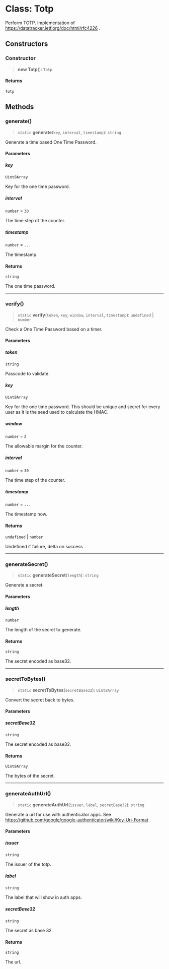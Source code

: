 # Class: Totp

Perform TOTP.
Implementation of https://datatracker.ietf.org/doc/html/rfc4226 .

## Constructors

### Constructor

> **new Totp**(): `Totp`

#### Returns

`Totp`

## Methods

### generate()

> `static` **generate**(`key`, `interval`, `timestamp`): `string`

Generate a time based One Time Password.

#### Parameters

##### key

`Uint8Array`

Key for the one time password.

##### interval

`number` = `30`

The time step of the counter.

##### timestamp

`number` = `...`

The timestamp.

#### Returns

`string`

The one time password.

***

### verify()

> `static` **verify**(`token`, `key`, `window`, `interval`, `timestamp`): `undefined` \| `number`

Check a One Time Password based on a timer.

#### Parameters

##### token

`string`

Passcode to validate.

##### key

`Uint8Array`

Key for the one time password. This should be unique and secret for
every user as it is the seed used to calculate the HMAC.

##### window

`number` = `2`

The allowable margin for the counter.

##### interval

`number` = `30`

The time step of the counter.

##### timestamp

`number` = `...`

The timestamp now.

#### Returns

`undefined` \| `number`

Undefined if failure, delta on success

***

### generateSecret()

> `static` **generateSecret**(`length`): `string`

Generate a secret.

#### Parameters

##### length

`number`

The length of the secret to generate.

#### Returns

`string`

The secret encoded as base32.

***

### secretToBytes()

> `static` **secretToBytes**(`secretBase32`): `Uint8Array`

Convert the secret back to bytes.

#### Parameters

##### secretBase32

`string`

The secret encoded as base32.

#### Returns

`Uint8Array`

The bytes of the secret.

***

### generateAuthUrl()

> `static` **generateAuthUrl**(`issuer`, `label`, `secretBase32`): `string`

Generate a url for use with authenticator apps.
See https://github.com/google/google-authenticator/wiki/Key-Uri-Format .

#### Parameters

##### issuer

`string`

The issuer of the totp.

##### label

`string`

The label that will show in auth apps.

##### secretBase32

`string`

The secret as base 32.

#### Returns

`string`

The url.
